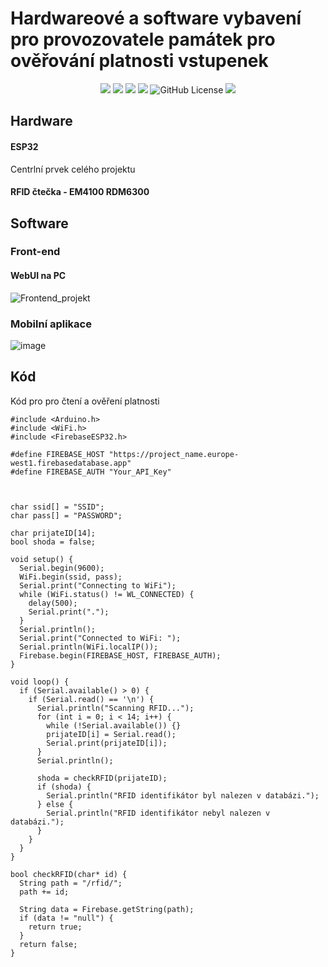 # Hardwareové a software vybavení pro provozovatele památek pro ověřování platnosti vstupenek
<p align="center">
    <a alt="Contributors">
        <img src="https://img.shields.io/github/contributors/TknTommy/ProjektVasicek" /></a>
	<a alt="Stars">
        <img src="https://img.shields.io/github/stars/TknTommy/ProjektVasicek" /></a>
	<a alt="Forks">
        <img src="https://img.shields.io/github/forks/TknTommy/ProjektVasicek" /></a>
	<a alt="Issues">
        <img src="https://img.shields.io/github/issues/TknTommy/ProjektVasicek" /></a>
	<img alt="GitHub License" src="https://img.shields.io/github/license/TknTommy/ProjektVasicek">
	<a alt="Release">
        <img src="https://img.shields.io/github/release/TknTommy/ProjektVasicek" /></a>
	<a alt="Code_coverage>
        <img src="https://img.shields.io/codecov/c/github/TknTommy/ProjektVasicek" /></a>
</p>


## Hardware
#### ESP32
Centrlní prvek celého projektu
#### RFID čtečka - EM4100 RDM6300



## Software
### Front-end
#### WebUI na PC
![Frontend_projekt](https://github.com/TknTommy/ProjektVasicek/assets/117047367/05e20204-2b3a-42bd-8eae-a51199f946b8)
### Mobilní aplikace
![image](https://github.com/TknTommy/ProjektVasicek/assets/117047367/466773ed-17e0-4757-9be5-5b3a3d7990b3)

## Kód
Kód pro pro čtení a ověření platnosti
```
#include <Arduino.h>
#include <WiFi.h>
#include <FirebaseESP32.h>

#define FIREBASE_HOST "https://project_name.europe-west1.firebasedatabase.app"
#define FIREBASE_AUTH "Your_API_Key"



char ssid[] = "SSID";
char pass[] = "PASSWORD";

char prijateID[14];
bool shoda = false;

void setup() {
  Serial.begin(9600);
  WiFi.begin(ssid, pass);
  Serial.print("Connecting to WiFi");
  while (WiFi.status() != WL_CONNECTED) {
    delay(500);
    Serial.print(".");
  }
  Serial.println();
  Serial.print("Connected to WiFi: ");
  Serial.println(WiFi.localIP());
  Firebase.begin(FIREBASE_HOST, FIREBASE_AUTH);
}

void loop() {
  if (Serial.available() > 0) {
    if (Serial.read() == '\n') {
      Serial.println("Scanning RFID...");
      for (int i = 0; i < 14; i++) {
        while (!Serial.available()) {}
        prijateID[i] = Serial.read();
        Serial.print(prijateID[i]);
      }
      Serial.println();

      shoda = checkRFID(prijateID);
      if (shoda) {
        Serial.println("RFID identifikátor byl nalezen v databázi.");
      } else {
        Serial.println("RFID identifikátor nebyl nalezen v databázi.");
      }
    }
  }
}

bool checkRFID(char* id) {
  String path = "/rfid/";
  path += id;

  String data = Firebase.getString(path);
  if (data != "null") {
    return true;
  }
  return false;
}
```

